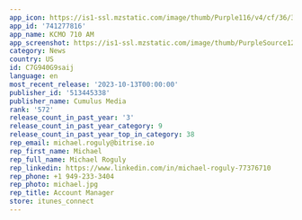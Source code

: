 ```yaml
---
app_icon: https://is1-ssl.mzstatic.com/image/thumb/Purple116/v4/cf/36/3f/cf363f28-ed6e-b77f-d0d4-a7c807be3513/AppIcon-0-1x_U007emarketing-0-7-0-85-220.png/1024x1024bb.png
app_id: '741277816'
app_name: KCMO 710 AM
app_screenshot: https://is1-ssl.mzstatic.com/image/thumb/PurpleSource126/v4/be/2e/8e/be2e8e44-bd34-93b8-5180-f45fb9db7ac8/110da6db-2ed4-4abb-ad31-9b9f6de4cc9c_iPhone_11_Pro_Max-0_Home_framed.png/1242x2688bb.png
category: News
country: US
id: C7G940G9saij
language: en
most_recent_release: '2023-10-13T00:00:00'
publisher_id: '513445338'
publisher_name: Cumulus Media
rank: '572'
release_count_in_past_year: '3'
release_count_in_past_year_category: 9
release_count_in_past_year_top_in_category: 38
rep_email: michael.roguly@bitrise.io
rep_first_name: Michael
rep_full_name: Michael Roguly
rep_linkedin: https://www.linkedin.com/in/michael-roguly-77376710
rep_phone: +1 949-233-3404
rep_photo: michael.jpg
rep_title: Account Manager
store: itunes_connect
---
```


